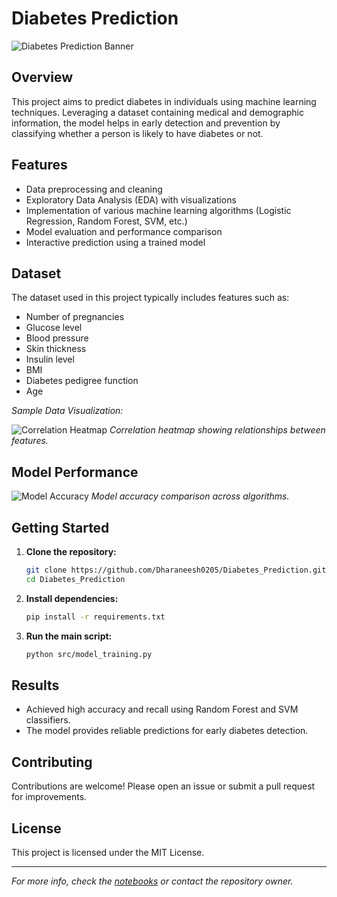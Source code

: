# Diabetes Prediction

![Diabetes Prediction Banner](images/diabetes_banner.png)

## Overview

This project aims to predict diabetes in individuals using machine learning techniques. Leveraging a dataset containing medical and demographic information, the model helps in early detection and prevention by classifying whether a person is likely to have diabetes or not.

## Features

- Data preprocessing and cleaning
- Exploratory Data Analysis (EDA) with visualizations
- Implementation of various machine learning algorithms (Logistic Regression, Random Forest, SVM, etc.)
- Model evaluation and performance comparison
- Interactive prediction using a trained model

## Dataset

The dataset used in this project typically includes features such as:
- Number of pregnancies
- Glucose level
- Blood pressure
- Skin thickness
- Insulin level
- BMI
- Diabetes pedigree function
- Age

*Sample Data Visualization:*

![Correlation Heatmap](<img width="682" height="602" alt="image" src="https://github.com/user-attachments/assets/8abcb69a-6036-414e-aa6c-5edc317da10b" />
)
*Correlation heatmap showing relationships between features.*

## Model Performance

![Model Accuracy](<img width="1003" height="547" alt="image" src="https://github.com/user-attachments/assets/3bbca895-5d5d-4a6b-a58a-d3bac67ea828" />
)
*Model accuracy comparison across algorithms.*

## Getting Started

1. **Clone the repository:**
    ```bash
    git clone https://github.com/Dharaneesh0205/Diabetes_Prediction.git
    cd Diabetes_Prediction
    ```

2. **Install dependencies:**
    ```bash
    pip install -r requirements.txt
    ```

3. **Run the main script:**
    ```bash
    python src/model_training.py
    ```

## Results

- Achieved high accuracy and recall using Random Forest and SVM classifiers.
- The model provides reliable predictions for early diabetes detection.

## Contributing

Contributions are welcome! Please open an issue or submit a pull request for improvements.

## License

This project is licensed under the MIT License.

---

*For more info, check the [notebooks](src/) or contact the repository owner.*

